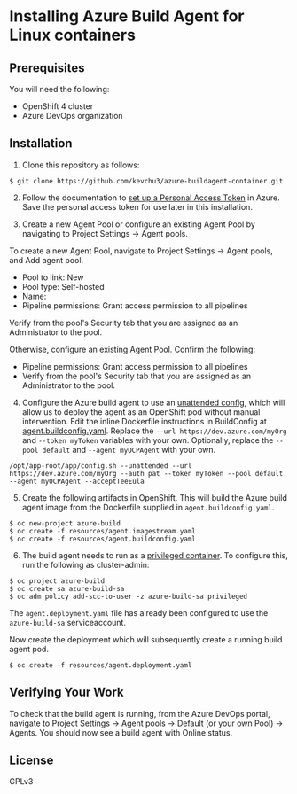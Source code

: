 # Installing Azure Build Agent for Linux containers

## Prerequisites

You will need the following:
- OpenShift 4 cluster
- Azure DevOps organization

## Installation

1. Clone this repository as follows:

```
$ git clone https://github.com/kevchu3/azure-buildagent-container.git
```

2. Follow the documentation to [set up a Personal Access Token] in Azure.  Save the personal access token for use later in this installation.

3. Create a new Agent Pool or configure an existing Agent Pool by navigating to Project Settings -> Agent pools.

To create a new Agent Pool, navigate to Project Settings -> Agent pools, and Add agent pool.

- Pool to link: New
- Pool type: Self-hosted
- Name: <your agent pool name>
- Pipeline permissions: Grant access permission to all pipelines

Verify from the pool's Security tab that you are assigned as an Administrator to the pool.

Otherwise, configure an existing Agent Pool.  Confirm the following:
- Pipeline permissions: Grant access permission to all pipelines
- Verify from the pool's Security tab that you are assigned as an Administrator to the pool.

4. Configure the Azure build agent to use an [unattended config], which will allow us to deploy the agent as an OpenShift pod without manual intervention.
Edit the inline Dockerfile instructions in BuildConfig at [agent.buildconfig.yaml].  Replace the `--url https://dev.azure.com/myOrg` and `--token myToken` variables with your own.
Optionally, replace the `--pool default` and `--agent myOCPAgent` with your own.

```
/opt/app-root/app/config.sh --unattended --url https://dev.azure.com/myOrg --auth pat --token myToken --pool default --agent myOCPAgent --acceptTeeEula
```

5. Create the following artifacts in OpenShift.  This will build the Azure build agent image from the Dockerfile supplied in `agent.buildconfig.yaml`.

```
$ oc new-project azure-build
$ oc create -f resources/agent.imagestream.yaml
$ oc create -f resources/agent.buildconfig.yaml
```

6. The build agent needs to run as a [privileged container].  To configure this, run the following as cluster-admin:

```
$ oc project azure-build
$ oc create sa azure-build-sa
$ oc adm policy add-scc-to-user -z azure-build-sa privileged
```

The `agent.deployment.yaml` file has already been configured to use the `azure-build-sa` serviceaccount.

Now create the deployment which will subsequently create a running build agent pod.

```
$ oc create -f resources/agent.deployment.yaml
```

## Verifying Your Work

To check that the build agent is running, from the Azure DevOps portal, navigate to Project Settings -> Agent pools -> Default (or your own Pool) -> Agents.
You should now see a build agent with Online status.

## License
GPLv3

[set up a Personal Access Token]: https://docs.microsoft.com/en-us/azure/devops/pipelines/agents/v2-linux?view=azure-devops#authenticate-with-a-personal-access-token-pat
[unattended config]: https://docs.microsoft.com/en-us/azure/devops/pipelines/agents/v2-linux?view=azure-devops#unattended-config
[agent.buildconfig.yaml]: resources/agent.buildconfig.yaml
[privileged container]: https://access.redhat.com/solutions/6375251
